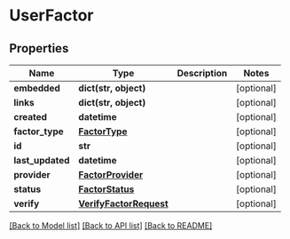 # UserFactor

## Properties
Name | Type | Description | Notes
------------ | ------------- | ------------- | -------------
**embedded** | **dict(str, object)** |  | [optional] 
**links** | **dict(str, object)** |  | [optional] 
**created** | **datetime** |  | [optional] 
**factor_type** | [**FactorType**](FactorType.md) |  | [optional] 
**id** | **str** |  | [optional] 
**last_updated** | **datetime** |  | [optional] 
**provider** | [**FactorProvider**](FactorProvider.md) |  | [optional] 
**status** | [**FactorStatus**](FactorStatus.md) |  | [optional] 
**verify** | [**VerifyFactorRequest**](VerifyFactorRequest.md) |  | [optional] 

[[Back to Model list]](../README.md#documentation-for-models) [[Back to API list]](../README.md#documentation-for-api-endpoints) [[Back to README]](../README.md)

